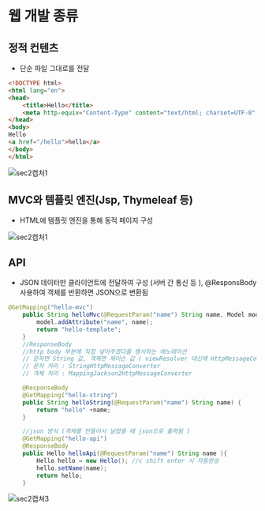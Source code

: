 # 웹 개발 종류 
## 정적 컨텐츠
- 단순 파일 그대로를 전달
```html
<!DOCTYPE html>
<html lang="en">
<head>
    <title>Hello</title>
    <meta http-equiv="Content-Type" content="text/html; charset=UTF-8" />
</head>
<body>
Hello
<a href="/hello">hello</a>
</body>
</html>
``` 
![sec2캡처1](https://user-images.githubusercontent.com/81945553/126855430-62df584c-e614-412e-9e53-ec021f3f0642.png)

## MVC와 템플릿 엔진(Jsp, Thymeleaf 등) 
- HTML에 템플릿 엔진을 통해 동적 페이지 구성

![sec2캡처1](https://user-images.githubusercontent.com/81945553/126855449-1b9ec740-0189-49e4-b6b5-ab4b6a1743e0.png)

## API
- JSON 데이터만 클라이언트에 전달하여 구성 (서버 간 통신 등 ), @ResponsBody 사용하여 객체를 반환하면 JSON으로 변환됨 

```Java
@GetMapping("hello-mvc")
    public String helloMvc(@RequestParam("name") String name, Model model) {
        model.addAttribute("name", name);
        return "hello-template";
    }
    //ResponseBody 
    //http body 부분에 직접 넣어주겠다를 명시하는 애노테이션
    // 문자면 String 값, 객체면 제이슨 값 ( viewResolver 대신에 HttpMessageConverter가 동작)
    // 문자 처리 : StringHttpMessageConverter
    // 객체 처리 : MappingJackson2HttpMessageConverter

    @ResponseBody
    @GetMapping("hello-string")
    public String helloString(@RequestParam("name") String name) {
        return "hello" +name;
    }

    //json 방식 (객체를 만들어서 날렸을 때 json으로 출력됨 )
    @GetMapping("hello-api")
    @ResponseBody
    public Hello helloApi(@RequestParam("name") String name ){
        Hello hello = new Hello(); //c shift enter 시 자동완성
        hello.setName(name);
        return hello;
    }
``` 

![sec2캡쳐3](https://user-images.githubusercontent.com/81945553/126855575-a68bc00e-6f3d-45a4-9ee2-437d1ec8a289.png)
